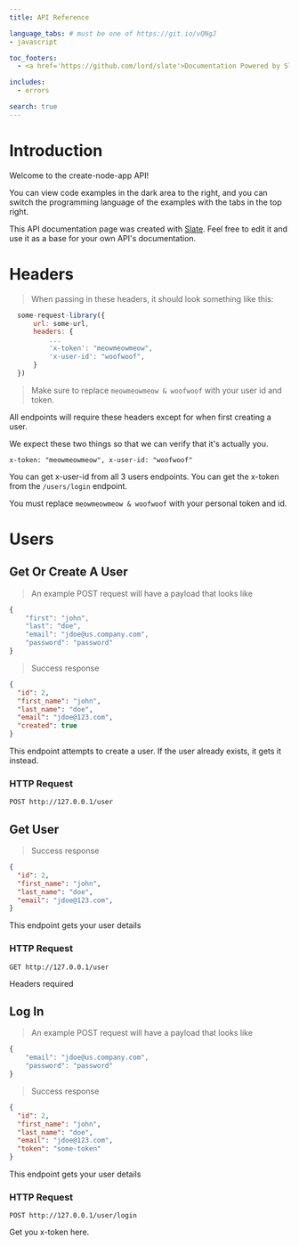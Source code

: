 ```yaml
---
title: API Reference

language_tabs: # must be one of https://git.io/vQNgJ
- javascript

toc_footers:
  - <a href='https://github.com/lord/slate'>Documentation Powered by Slate</a>

includes:
  - errors

search: true
---
```


# Introduction

Welcome to the create-node-app API!

You can view code examples in the dark area to the right, and you can switch the programming language of the examples with the tabs in the top right.

This API documentation page was created with [Slate](https://github.com/lord/slate). Feel free to edit it and use it as a base for your own API's documentation.

# Headers

> When passing in these headers, it should look something like this:

```javascript
  some-request-library({
      url: some-url,
      headers: {
          ...
          'x-token': "meowmeowmeow",
          'x-user-id': "woofwoof",
      }
  })
```

> Make sure to replace `meowmeowmeow & woofwoof` with your user id and token.

All endpoints will require these headers except for when first creating a user.

We expect these two things so that we can verify that it's actually you.

`x-token: "meowmeowmeow", x-user-id: "woofwoof"`

You can get x-user-id from all 3 users endpoints. You can get the x-token from the `/users/login` endpoint.

<aside class="warning">
You must replace <code>meowmeowmeow & woofwoof</code> with your personal token and id.
</aside>

# Users
## Get Or Create A User

> An example POST request will have a payload that looks like

```javascript
{
    "first": "john",
    "last": "doe",
    "email": "jdoe@us.company.com",
    "password": "password"
}
```


> Success response

```json
{
  "id": 2,
  "first_name": "john",
  "last_name": "doe",
  "email": "jdoe@123.com",  
  "created": true
}
```

This endpoint attempts to create a user. If the user already exists, it gets it instead.

### HTTP Request

`POST http://127.0.0.1/user`

## Get User

> Success response

```json
{
  "id": 2,
  "first_name": "john",
  "last_name": "doe",
  "email": "jdoe@123.com",
}
```

This endpoint gets your user details

### HTTP Request

`GET http://127.0.0.1/user`

<aside class="notice">
Headers required 
</aside>

## Log In

> An example POST request will have a payload that looks like

```javascript
{
    "email": "jdoe@us.company.com",
    "password": "password"
}
```

> Success response

```json
{
  "id": 2,
  "first_name": "john",
  "last_name": "doe",
  "email": "jdoe@123.com",
  "token": "some-token"
}
```

This endpoint gets your user details

### HTTP Request

`POST http://127.0.0.1/user/login`

<aside class="success">
Get you x-token here.
</aside>

